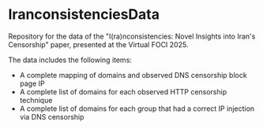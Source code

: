 # IranconsistenciesData
Repository for the data of the "I(ra)nconsistencies: Novel Insights into Iran's Censorship" paper, presented at the Virtual FOCI 2025.

The data includes the following items:
- A complete mapping of domains and observed DNS censorship block page IP
- A complete list of domains for each observed HTTP censorship technique
- A complete list of domains for each group that had a correct IP injection via DNS censorship
